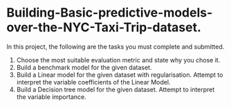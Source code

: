 # Building-Basic-predictive-models-over-the-NYC-Taxi-Trip-dataset.
In this project, the following are the tasks you must complete and submitted.
1. Choose the most suitable evaluation metric and state why you chose it.
2. Build a benchmark model for the given dataset.
4. Build a Linear model for the given dataset with regularisation. Attempt to interpret
the variable coefficients of the Linear Model.
5. Build a Decision tree model for the given dataset. Attempt to interpret the variable importance.
